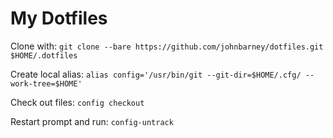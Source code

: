 # My Dotfiles

Clone with:
`git clone --bare https://github.com/johnbarney/dotfiles.git $HOME/.dotfiles`

Create local alias:
`alias config='/usr/bin/git --git-dir=$HOME/.cfg/ --work-tree=$HOME'`

Check out files:
`config checkout`

Restart prompt and run:
`config-untrack`

